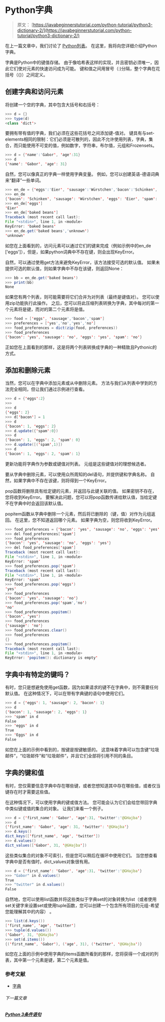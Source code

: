 # Python字典

> 原文： [https://javabeginnerstutorial.com/python-tutorial/python3-dictionary-2/](https://javabeginnerstutorial.com/python-tutorial/python3-dictionary-2/)

在上一篇文章中，我们讨论了 [Python列表](https://javabeginnerstutorial.com/python-tutorial/python-list-2/)。 在这里，我将向您详细介绍Python字典。

字典是Python中的键值存储。 由于像哈希表这样的实现，并且密钥必须唯一，因此它们使对元素的快速访问成为可能。 键和值之间用冒号（:)分隔，整个字典在花括号（{}）之间定义。

## 创建字典和访问元素

将创建一个空的字典，其中包含大括号和右括号：

```java
>>> d = {}
>>> type(d)
<class 'dict'>
```

要拥有带有值的字典，我们必须在这些花括号之间添加键-值对。 键具有与set-elements相同的限制：它们必须是可散列的，因此不允许使用列表，字典，集合，而只能使用不可变的值，例如数字，字符串，布尔值，元组和Frozensets。

```java
>>> d = {'name':'Gabor', 'age':31}
>>> d
{'name': 'Gabor', 'age': 31}
```

自然，您可以像真正的字典一样使用字典变量。 例如，您可以创建英语-德语词典来“翻译”一些单词。

```java
>>> en_de = {'eggs':'Eier', 'sausage':'Würstchen','bacon':'Schinken', 'spam':'Spam'}
>>> en_de
{'bacon': 'Schinken', 'sausage': 'Würstchen', 'eggs': 'Eier', 'spam': 'Spam'}
>>> en_de['eggs']
'Eier'
>>> en_de['baked beans']
Traceback (most recent call last):
File "<stdin>", line 1, in <module>
KeyError: 'baked beans'
>>> en_de.get('baked beans','unknown')
'unknown'
```

如您在上面看到的，访问元素可以通过它们的键来完成（例如示例中的en_de ['eggs']），但是，如果python词典中不存在键，则会出现KeyError。

自然，可以通过使用get方法来避免KeyError，该方法接受可选的默认值。 如果未提供可选的默认值，则如果字典中不存在该键，则返回None：

```java
>>> bb = en_de.get('baked beans')
>>> print(bb)
None
```

如果您有两个列表，则可能需要将它们合并为对列表（最终是键值对）。 您可以使用zip功能执行此操作。 之后，您可以将此压缩列表转换为字典，其中每对的第一个元素将是键，而对的第二个元素将是值。

```java
>>> food = ['eggs', 'sausage','bacon','spam']
>>> preferences = ['yes','no','yes','no']
>>> food_preferences = dict(zip(food, preferences))
>>> food_preferences
{'bacon': 'yes', 'sausage': 'no', 'eggs': 'yes', 'spam': 'no'}
```

正如您在上面看到的那样，这是将两个列表转换成字典的一种精致且Pythonic的方式。

## 添加和删​​除元素

当然，您可以在字典中添加元素或从中删除元素。 方法与我们从列表中学到的方法完全相同，但让我们通过示例进行查看。

```java
>>> d = {'eggs':2}
>>>
>>> d
{'eggs': 2}
>>> d['bacon'] = 1
>>> d
{'bacon': 1, 'eggs': 2}
>>> d.update({'spam':0})
>>> d
{'bacon': 1, 'eggs': 2, 'spam': 0}
>>> d.update([('spam',1)])
>>> d
{'bacon': 1, 'eggs': 2, 'spam': 1}
```

更新功能将字典作为参数或键值对列表。 元组是这些键值对的理想候选者。

要从字典中删除元素，可以使用众所周知的del语句，并提供键和字典名称。 自然，如果字典中不存在该键，则将得到一个KeyError。

pop函数将删除具有给定键的元素，并返回与此键关联的值。 如果密钥不存在，您将收到KeyError。 要解决此问题，您可以将pop函数传递给默认值，当给定键不在字典中时会返回该默认值。

popitem函数从字典中删除一个元素，然后将已删除的（键，值）对作为元组返回。 在这里，您不知道返回哪个元素。 如果字典为空，则您将收到KeyError。

```java
>>> food_preferences = {'bacon': 'yes', 'sausage': 'no', 'eggs': 'yes', 'spam': 'no'}
>>> del food_preferences['spam']
>>> food_preferences
{'bacon': 'yes', 'sausage': 'no', 'eggs': 'yes'}
>>> del food_preferences['spam']
Traceback (most recent call last):
File "<stdin>", line 1, in <module>
KeyError: 'spam'
>>> food_preferences.pop('spam')
Traceback (most recent call last):
File "<stdin>", line 1, in <module>
KeyError: 'spam'
>>> food_preferences.pop('eggs')
'yes'
>>> food_preferences
{'bacon': 'yes', 'sausage': 'no'}
>>> food_preferences.pop('spam','no')
'no'
>>> food_preferences.popitem()
('bacon', 'yes')
>>> food_preferences
{'sausage': 'no'}
>>> food_preferences.clear()
>>> food_preferences
{}
>>> food_preferences.popitem()
Traceback (most recent call last):
File "<stdin>", line 1, in <module>
KeyError: 'popitem(): dictionary is empty'
```

## 字典中有特定的键吗？

有时，您只是想避免使用get函数，因为如果请求的键不在字典中，则不需要任何默认值。 在这种情况下，可以在带有字典键的语句中使用它们。

```java
>>> d = {'eggs': 1, 'sausage': 2, 'bacon': 1}
>>> d
{'bacon': 1, 'sausage': 2, 'eggs': 1}
>>> 'spam' in d
False
>>> 'eggs' in d
True
>>> 'Eggs' in d
False
```

如您在上面的示例中看到的，按键是按键敏感的。 这意味着字典可以包含键“垃圾邮件”，“垃圾邮件”和“垃圾邮件”，并且它们全部将引用不同的条目。

## 字典的键和值

有时，您仅需要信息字典中存在哪些键，或者您想知道其中存在哪些值，或者仅当键存在时才需要这些值。

在这种情况下，可以使用字典的键或值方法。 您可能会认为它们会给您带回字典中类似键或值的集合的对象。 让我们来看一个例子。

```java
>>> d = {'first_name': 'Gabor', 'age':31, 'twitter':'@GHajba'}
>>> d
{'first_name': 'Gabor', 'age': 31, 'twitter': '@GHajba'}
>>> d.keys()
dict_keys(['first_name', 'age', 'twitter'])
>>> d.values()
dict_values(['Gabor', 31, '@GHajba'])
```

这些类似集合的对象不可索引，但是您可以稍后在循环中使用它们。 当您想查看字典中是否有值时，dict_values对象很有用。

```java
>>> d = {'first_name': 'Gabor', 'age':31, 'twitter':'@GHajba'}
>>> "Gabor" in d.values()
True
>>> "twitter" in d.values()
False
```

自然地，您可以使用list函数并将这些类似于字典set的对象转换为list（或者使用set关键字来设置set或使用tuple函数，您可以创建一个包含所有项目的元组-希望您能理解其中的内容） 。

```java
>>> list(d.keys())
['first_name', 'age', 'twitter']
>>> tuple(d.values())
('Gabor', 31, '@GHajba')
>>> set(d.items())
{('first_name', 'Gabor'), ('age', 31), ('twitter', '@GHajba')}
```

如您在上面的示例中使用字典的items函数所看到的那样，您将获得一个成对的列表，其中第一个元素是键，第二个元素是值。

### 参考文献

*   [字典](https://docs.python.org/3/tutorial/datastructures.html#dictionaries)

###### 下一篇文章

##### [Python 3条件语句](https://javabeginnerstutorial.com/python-tutorial/python3-conditional-statements-2/ "Python 3 conditional statements")